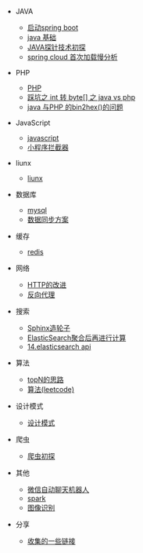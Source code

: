 * JAVA
  * [启动spring boot ](/docs/java/1.md)
  * [java 基础](/docs/java/README.md)
  * [JAVA探针技术初探](/docs/java/agent.md)
  * [spring cloud 首次加载慢分析](/docs/java/SlowFirstVisit.md)


* PHP
  * [PHP](/docs/php/README.md)
  * [踩坑之 int 转 byte[] 之 java vs php](/docs/php/phpbyte.md)
  * [ java 与PHP 的bin2hex()的问题](/docs/java/bin2hex.md)

* JavaScript
   * [javascript](/docs/javascript/README.md)
   * [小程序拦截器](/docs/wx/wxjs.md)


* liunx
  *  [liunx](/docs/liunx/README.md)

* 数据库
  * [mysql](/docs/mysql/README.md)
  * [数据同步方案](/docs/maxwell/README.md)

* 缓存
  * [redis](/docs/redis/README.md)

* 网络
  * [HTTP的改进](/docs/HTTP/README.md)
  * [反向代理](/docs/learning/go_gateway.md)


* 搜索
  * [Sphinx造轮子](/docs/sphinx/README.md)
  * [ElasticSearch聚合后再进行计算](/docs/maxwell/ESaggs.md)
  * [14.elasticsearch api ](/docs/maxwell/ESapi.md)


* 算法
  * [topN的思路](/docs/TopN/README.md)
  * [算法(leetcode)](/docs/arithmetic/README.md)

* 设计模式
  * [设计模式](/docs/designpattern/README.md)

* 爬虫
  * [爬虫初探](/docs/python/tapd.md)

* 其他
  * [微信自动聊天机器人](/docs/python/wx_user.md)
  * [spark](/docs/spark/README.md)
  * [图像识别](/docs/learning/README.md)


* 分享
  * [收集的一些链接](/url.md)

